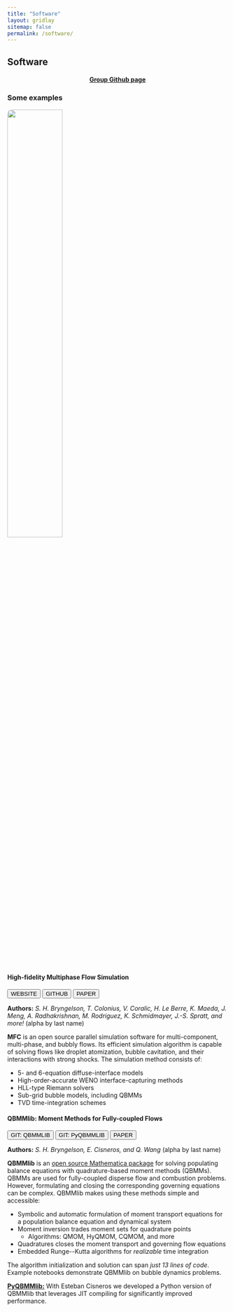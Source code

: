 ```yaml
---
title: "Software"
layout: gridlay
sitemap: false
permalink: /software/
---
```


<style>
img{
  border-radius: 10px;
}
iframe {
  width: 175px;
  display: inline;
  vertical-align:middle;
  <!-- margin-bottom:5px; -->
  <!-- margin-left:5px; -->
  <!-- border: 1px solid red; -->
}
.col-md-3 {
  margin:0;
  padding:0;
  margin-top:10px;
  margin-bottom:10px;
  display:block;
  overflow:hidden;
  text-align:center;
  display: table-cell;
  height: auto;
  float: none;
  background:white;
  border-radius:20px;
  <!-- border: 1px solid black; -->
}
</style>

## Software

<div class="jumbotron">
<div class="col-md-12 col-sm-12">
<center> 
<h4>
<a href="https://github.com/comp-physics" target="_blank"><i class="fab fa-github-square fa-1x"></i> Group Github page</a>
</h4>
</center>
</div>
</div>

### Some examples

<div class="jumbotron">
<a href="https://mflowcode.github.io" target="_blank">
<img src="{{ site.url }}{{ site.baseurl }}/images/software/mfc-logo3.png" width="50%" />
</a>
<h4><b>High-fidelity Multiphase Flow Simulation</b></h4>
<a href="https://mflowcode.github.io" target="_blank"><button class="btn btn-primary btn-sm">WEBSITE</button></a>
<a href="https://github.com/MFlowCode/MFC" target="_blank"><button class="btn btn-success btn-sm">GITHUB</button></a>
<a href="{{ site.url }}{{ site.baseurl }}/papers/bryngelson-CPC-20.pdf" target="_blank"><button class="btn btn-danger btn-sm">PAPER</button></a> 

<b>Authors:</b>
<i>S. H. Bryngelson, T. Colonius, V. Coralic,  H. Le Berre, K. Maeda, J. Meng, A. Radhakrishnan, M. Rodriguez, K. Schmidmayer, J.-S. Spratt, and more!</i> (alpha by last name)

<b>MFC</b> is an open source parallel simulation software for multi-component, multi-phase, and bubbly flows. 
Its efficient simulation algorithm is capable of solving flows like droplet atomization, bubble cavitation, and their interactions with strong shocks.
The simulation method consists of:
- 5- and 6-equation diffuse-interface models
- High-order-accurate WENO interface-capturing methods
- HLL-type Riemann solvers
- Sub-grid bubble models, including QBMMs
- TVD time-integration schemes 
</div>

<div class="jumbotron">
<h4><b>QBMMlib: Moment Methods for Fully-coupled Flows</b></h4>
<a href="https://github.com/comp-physics/QBMMlib" target="_blank"><button class="btn btn-success btn-sm">GIT: QBMMLIB</button></a>
<a href="https://github.com/comp-physics/PyQBMMlib" target="_blank"><button class="btn btn-success btn-sm">GIT: PyQBMMLIB</button></a>
<a href="{{ site.url }}{{ site.baseurl }}/papers/bryngelson-SoftX-20.pdf" target="_blank"><button class="btn btn-danger btn-sm">PAPER</button></a> 

<b>Authors:</b>
<i>S. H. Bryngelson, E. Cisneros, and Q. Wang</i> (alpha by last name)

<b>QBMMlib</b> is an <a href="https://github.com/comp-physics/QBMMlib" target="_blank">open source Mathematica package</a> for solving populating balance equations with quadrature-based moment methods (QBMMs).
QBMMs are used for fully-coupled disperse flow and combustion problems.
However, formulating and closing the corresponding governing equations can be complex.
QBMMlib makes using these methods simple and accessible:
- Symbolic and automatic formulation of moment transport equations for a population balance equation and dynamical system
- Moment inversion trades moment sets for quadrature points
    - Algorithms: QMOM, HyQMOM, CQMOM, and more
- Quadratures closes the moment transport and governing flow equations 
- Embedded Runge--Kutta algorithms for _realizable_ time integration

The algorithm initialization and solution can span _just 13 lines of code_.
Example notebooks demonstrate QBMMlib on bubble dynamics problems.

<b><a href="https://github.com/comp-physics/PyQBMMlib" target="_blank">PyQBMMlib:</a></b> With Esteban Cisneros we developed a Python version of QBMMlib that leverages JIT compiling for significantly improved performance.

</div>
